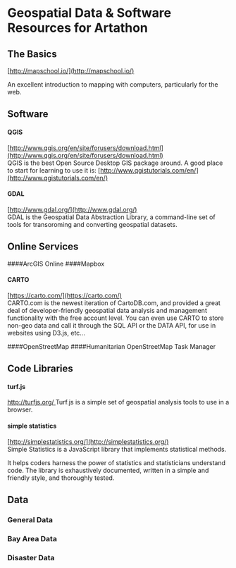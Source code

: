 # Geospatial Data & Software Resources for Artathon

## The Basics
[http://mapschool.io/](http://mapschool.io/)  

An excellent introduction to mapping with computers, particularly for the web.



## Software

#### QGIS
[http://www.qgis.org/en/site/forusers/download.html](http://www.qgis.org/en/site/forusers/download.html)  
QGIS is the best Open Source Desktop GIS package around. A good place to start for learning to use it is: [http://www.qgistutorials.com/en/](http://www.qgistutorials.com/en/)  

#### GDAL  
[http://www.gdal.org/](http://www.gdal.org/)  
GDAL is the Geospatial Data Abstraction Library, a command-line set of tools for transoroming and converting geospatial datasets.

## Online Services
####ArcGIS Online
####Mapbox
#### CARTO  
[https://carto.com/](https://carto.com/)  
CARTO.com is the newest iteration of CartoDB.com, and provided a great deal of developer-friendly geospatial data analysis and management functionality with the free account level.  You can even use CARTO to store non-geo data and call it through the SQL API or the DATA API, for use in websites using D3.js, etc...  

####OpenStreetMap
####Humanitarian OpenStreetMap Task Manager

## Code Libraries

#### turf.js  
[http://turfjs.org/ ](http://turfjs.org/) 
Turf.js is a simple set of geospatial analysis tools to use in a browser.  

#### simple statistics  
[http://simplestatistics.org/](http://simplestatistics.org/)  
Simple Statistics is a JavaScript library that implements statistical methods.

It helps coders harness the power of statistics and statisticians understand code. The library is exhaustively documented, written in a simple and friendly style, and thoroughly tested.

## Data
### General Data

### Bay Area Data

### Disaster Data

